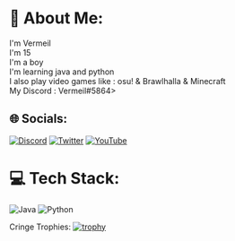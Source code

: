 # 💫 About Me:
I'm Vermeil<br>I'm 15<br>I'm a boy<br>I'm learning java and python<br>I also play video games like : osu! & Brawlhalla & Minecraft<br>My Discord : Vermeil#5864>


## 🌐 Socials:
[![Discord](https://img.shields.io/badge/Discord-%237289DA.svg?logo=discord&logoColor=white)](htttps://discord.gg/https://discord.gg/pvdQGns5X5) [![Twitter](https://img.shields.io/badge/Twitter-%231DA1F2.svg?logo=Twitter&logoColor=white)](https://twitter.com/@Vermeilosu) [![YouTube](https://img.shields.io/badge/YouTube-%23FF0000.svg?logo=YouTube&logoColor=white)](https://www.youtube.com/channel/UCmUZzOebtUhqiqUq9EHxzqg) 

# 💻 Tech Stack:
![Java](https://img.shields.io/badge/java-%23ED8B00.svg?style=for-the-badge&logo=java&logoColor=white) ![Python](https://img.shields.io/badge/python-3670A0?style=for-the-badge&logo=python&logoColor=ffdd54)

Cringe Trophies:
[![trophy](https://github-profile-trophy.vercel.app/?username=VermeilChan&theme=onedark)](https://github.com/ryo-ma/github-profile-trophy)

